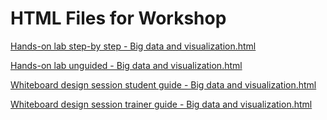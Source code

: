 ﻿# HTML Files for Workshop
[Hands-on lab step-by step - Big data and visualization.html](https://cloudworkshop.blob.core.windows.net/big-data-vizualization/Hands-on%20lab%20step-by%20step%20-%20Big%20data%20and%20visualization.html)

[Hands-on lab unguided - Big data and visualization.html](https://cloudworkshop.blob.core.windows.net/big-data-vizualization/Hands-on%20lab%20unguided%20-%20Big%20data%20and%20visualization.html)

[Whiteboard design session student guide - Big data and visualization.html](https://cloudworkshop.blob.core.windows.net/big-data-vizualization/Whiteboard%20design%20session%20student%20guide%20-%20Big%20data%20and%20visualization.html)

[Whiteboard design session trainer guide - Big data and visualization.html](https://cloudworkshop.blob.core.windows.net/big-data-vizualization/Whiteboard%20design%20session%20trainer%20guide%20-%20Big%20data%20and%20visualization.html)

